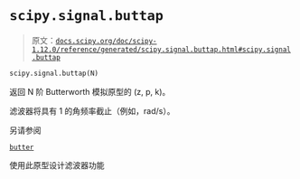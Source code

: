 # `scipy.signal.buttap`

> 原文：[`docs.scipy.org/doc/scipy-1.12.0/reference/generated/scipy.signal.buttap.html#scipy.signal.buttap`](https://docs.scipy.org/doc/scipy-1.12.0/reference/generated/scipy.signal.buttap.html#scipy.signal.buttap)

```py
scipy.signal.buttap(N)
```

返回 N 阶 Butterworth 模拟原型的 (z, p, k)。

滤波器将具有 1 的角频率截止（例如，rad/s）。

另请参阅

[`butter`](https://docs.scipy.org/doc/scipy-1.12.0/reference/generated/scipy.signal.butter.html#scipy.signal.butter "scipy.signal.butter")

使用此原型设计滤波器功能
